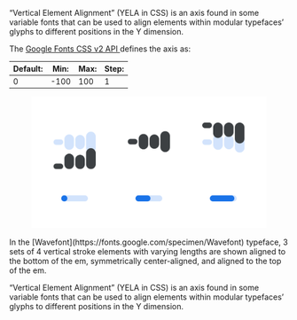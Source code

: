 
“Vertical Element Alignment” (YELA in CSS) is an axis found in some variable fonts that can be used to align elements within modular typefaces’ glyphs to different positions in the Y dimension.

The [Google Fonts CSS v2 API ](https://developers.google.com/fonts/docs/css2) defines the axis as:

| Default: | Min: | Max: | Step: |
| --- | --- | --- | --- |
| 0 | -100 | 100 | 1 |

<figure>

![An image showing two type specimens, each with an axis slider underneath. The specimen on the left shows the effects of the axis’ lowest value. The specimen on the right shows the effects of the axis’ highest value.](images/thumbnail.svg)

</figure>

<figcaption>In the [Wavefont](https://fonts.google.com/specimen/Wavefont) typeface, 3 sets of 4 vertical stroke elements with varying lengths are shown aligned to the bottom of the em, symmetrically center-aligned, and aligned to the top of the em.</figcaption>

“Vertical Element Alignment” (YELA in CSS) is an axis found in some variable fonts that can be used to align elements within modular typefaces’ glyphs to different positions in the Y dimension.
